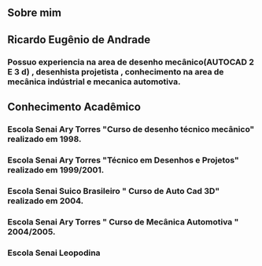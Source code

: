 ## Sobre mim
## Ricardo Eugênio de Andrade
### Possuo experiencia na area de desenho mecânico(AUTOCAD 2 E 3 d) , desenhista projetista , conhecimento na area de mecânica indústrial e mecanica automotiva.
## Conhecimento Acadêmico
### Escola Senai Ary Torres "Curso de desenho técnico mecânico" realizado em 1998.
### Escola Senai Ary Torres "Técnico em Desenhos e Projetos" realizado em 1999/2001.
###  Escola Senai Suico Brasileiro " Curso de Auto Cad 3D" realizado em 2004.
### Escola Senai Ary Torres " Curso de Mecânica Automotiva " 2004/2005.
### Escola Senai Leopodina



<!--
**ricardoeandrade/ricardoeandrade** is a ✨ _special_ ✨ repository because its `README.md` (this file) appears on your GitHub profile.

Here are some ideas to get you started:

- 🔭 I’m currently working on ...
- 🌱 I’m currently learning ...
- 👯 I’m looking to collaborate on ...
- 🤔 I’m looking for help with ...
- 💬 Ask me about ...
- 📫 How to reach me: ...
- 😄 Pronouns: ...
- ⚡ Fun fact: ...
-->
